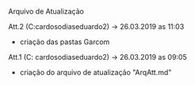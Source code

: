 Arquivo de Atualização

Att.2 (C:cardosodiaseduardo2)
-> 26.03.2019 as 11:03
- criação das pastas Garcom


Att.1 (C: cardosodiaseduardo2)
-> 26.03.2019 as 09:05
- criação do arquivo de atualização "ArqAtt.md"